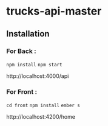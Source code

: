 # trucks-api-master

## Installation

### For Back :

`npm install`
`npm start`

http://localhost:4000/api

### For Front :

`cd front`
`npm install`
`ember s`

http://localhost:4200/home
